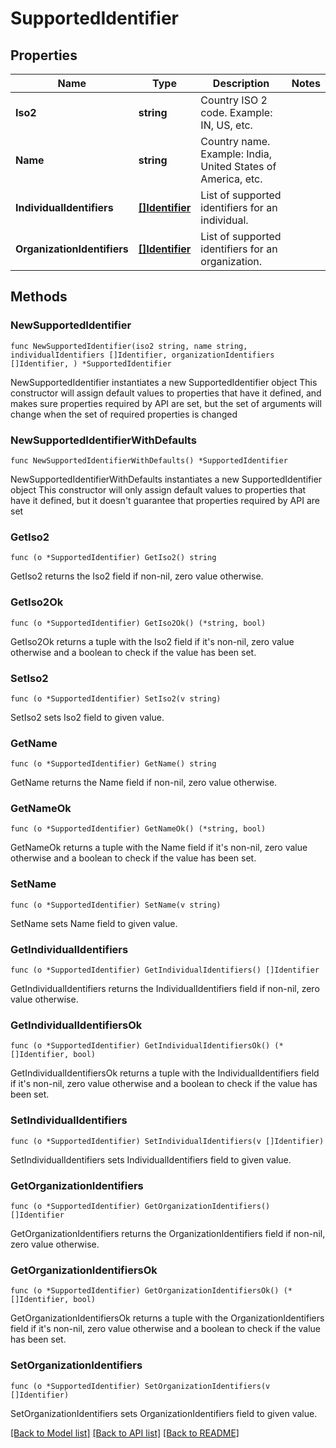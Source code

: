 # SupportedIdentifier

## Properties

Name | Type | Description | Notes
------------ | ------------- | ------------- | -------------
**Iso2** | **string** | Country ISO 2 code. Example: IN, US, etc. | 
**Name** | **string** | Country name. Example: India, United States of America, etc. | 
**IndividualIdentifiers** | [**[]Identifier**](Identifier.md) | List of supported identifiers for an individual. | 
**OrganizationIdentifiers** | [**[]Identifier**](Identifier.md) | List of supported identifiers for an organization. | 

## Methods

### NewSupportedIdentifier

`func NewSupportedIdentifier(iso2 string, name string, individualIdentifiers []Identifier, organizationIdentifiers []Identifier, ) *SupportedIdentifier`

NewSupportedIdentifier instantiates a new SupportedIdentifier object
This constructor will assign default values to properties that have it defined,
and makes sure properties required by API are set, but the set of arguments
will change when the set of required properties is changed

### NewSupportedIdentifierWithDefaults

`func NewSupportedIdentifierWithDefaults() *SupportedIdentifier`

NewSupportedIdentifierWithDefaults instantiates a new SupportedIdentifier object
This constructor will only assign default values to properties that have it defined,
but it doesn't guarantee that properties required by API are set

### GetIso2

`func (o *SupportedIdentifier) GetIso2() string`

GetIso2 returns the Iso2 field if non-nil, zero value otherwise.

### GetIso2Ok

`func (o *SupportedIdentifier) GetIso2Ok() (*string, bool)`

GetIso2Ok returns a tuple with the Iso2 field if it's non-nil, zero value otherwise
and a boolean to check if the value has been set.

### SetIso2

`func (o *SupportedIdentifier) SetIso2(v string)`

SetIso2 sets Iso2 field to given value.


### GetName

`func (o *SupportedIdentifier) GetName() string`

GetName returns the Name field if non-nil, zero value otherwise.

### GetNameOk

`func (o *SupportedIdentifier) GetNameOk() (*string, bool)`

GetNameOk returns a tuple with the Name field if it's non-nil, zero value otherwise
and a boolean to check if the value has been set.

### SetName

`func (o *SupportedIdentifier) SetName(v string)`

SetName sets Name field to given value.


### GetIndividualIdentifiers

`func (o *SupportedIdentifier) GetIndividualIdentifiers() []Identifier`

GetIndividualIdentifiers returns the IndividualIdentifiers field if non-nil, zero value otherwise.

### GetIndividualIdentifiersOk

`func (o *SupportedIdentifier) GetIndividualIdentifiersOk() (*[]Identifier, bool)`

GetIndividualIdentifiersOk returns a tuple with the IndividualIdentifiers field if it's non-nil, zero value otherwise
and a boolean to check if the value has been set.

### SetIndividualIdentifiers

`func (o *SupportedIdentifier) SetIndividualIdentifiers(v []Identifier)`

SetIndividualIdentifiers sets IndividualIdentifiers field to given value.


### GetOrganizationIdentifiers

`func (o *SupportedIdentifier) GetOrganizationIdentifiers() []Identifier`

GetOrganizationIdentifiers returns the OrganizationIdentifiers field if non-nil, zero value otherwise.

### GetOrganizationIdentifiersOk

`func (o *SupportedIdentifier) GetOrganizationIdentifiersOk() (*[]Identifier, bool)`

GetOrganizationIdentifiersOk returns a tuple with the OrganizationIdentifiers field if it's non-nil, zero value otherwise
and a boolean to check if the value has been set.

### SetOrganizationIdentifiers

`func (o *SupportedIdentifier) SetOrganizationIdentifiers(v []Identifier)`

SetOrganizationIdentifiers sets OrganizationIdentifiers field to given value.



[[Back to Model list]](../README.md#documentation-for-models) [[Back to API list]](../README.md#documentation-for-api-endpoints) [[Back to README]](../README.md)


